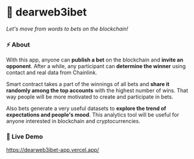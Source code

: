 # 🤞 dearweb3ibet

*Let's move from words to bets on the blockchain!*

### ⚡ About

With this app, anyone can **publish a bet** on the blockchain and **invite an opponent**. After a while, any participant can **determine the winner** using contact and real data from Chainlink.

Smart contract takes a part of the winnings of all bets and **share it randomly among the top accounts** with the highest number of wins. That way people will be more motivated to create and participate in bets.

Also bets generate a very useful datasets to **explore the trend of expectations and people's mood**. This analytics tool will be useful for anyone interested in blockchain and cryptocurrencies.

### 🔗 Live Demo 

https://dearweb3ibet-app.vercel.app/